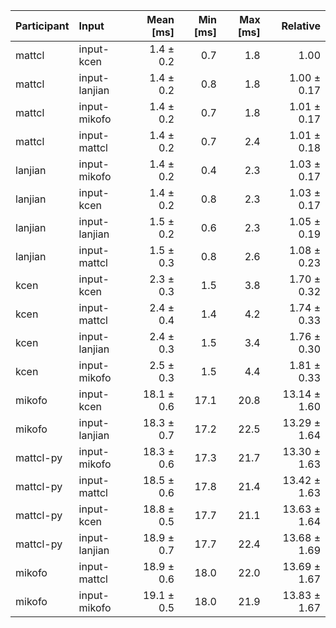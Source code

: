 | Participant | Input | Mean [ms] | Min [ms] | Max [ms] | Relative |
|:---|:---|---:|---:|---:|---:|
| mattcl | input-kcen | 1.4 ± 0.2 | 0.7 | 1.8 | 1.00 |
| mattcl | input-lanjian | 1.4 ± 0.2 | 0.8 | 1.8 | 1.00 ± 0.17 |
| mattcl | input-mikofo | 1.4 ± 0.2 | 0.7 | 1.8 | 1.01 ± 0.17 |
| mattcl | input-mattcl | 1.4 ± 0.2 | 0.7 | 2.4 | 1.01 ± 0.18 |
| lanjian | input-mikofo | 1.4 ± 0.2 | 0.4 | 2.3 | 1.03 ± 0.17 |
| lanjian | input-kcen | 1.4 ± 0.2 | 0.8 | 2.3 | 1.03 ± 0.17 |
| lanjian | input-lanjian | 1.5 ± 0.2 | 0.6 | 2.3 | 1.05 ± 0.19 |
| lanjian | input-mattcl | 1.5 ± 0.3 | 0.8 | 2.6 | 1.08 ± 0.23 |
| kcen | input-kcen | 2.3 ± 0.3 | 1.5 | 3.8 | 1.70 ± 0.32 |
| kcen | input-mattcl | 2.4 ± 0.4 | 1.4 | 4.2 | 1.74 ± 0.33 |
| kcen | input-lanjian | 2.4 ± 0.3 | 1.5 | 3.4 | 1.76 ± 0.30 |
| kcen | input-mikofo | 2.5 ± 0.3 | 1.5 | 4.4 | 1.81 ± 0.33 |
| mikofo | input-kcen | 18.1 ± 0.6 | 17.1 | 20.8 | 13.14 ± 1.60 |
| mikofo | input-lanjian | 18.3 ± 0.7 | 17.2 | 22.5 | 13.29 ± 1.64 |
| mattcl-py | input-mikofo | 18.3 ± 0.6 | 17.3 | 21.7 | 13.30 ± 1.63 |
| mattcl-py | input-mattcl | 18.5 ± 0.6 | 17.8 | 21.4 | 13.42 ± 1.63 |
| mattcl-py | input-kcen | 18.8 ± 0.5 | 17.7 | 21.1 | 13.63 ± 1.64 |
| mattcl-py | input-lanjian | 18.9 ± 0.7 | 17.7 | 22.4 | 13.68 ± 1.69 |
| mikofo | input-mattcl | 18.9 ± 0.6 | 18.0 | 22.0 | 13.69 ± 1.67 |
| mikofo | input-mikofo | 19.1 ± 0.5 | 18.0 | 21.9 | 13.83 ± 1.67 |
